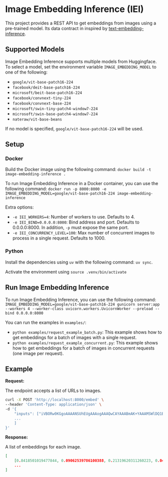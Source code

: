 # Image Embedding Inference (IEI)

This project provides a REST API to get embeddings from images using a pre-trained model. Its  data contract in inspired by [text-embedding-inference](https://github.com/huggingface/text-embedding-inference).

## Supported Models

Image Embedding Inference supports multiple models from Huggingface. To select a model, set the environment variable `IMAGE_EMBEDDING_MODEL` to one of the following:

- `google/vit-base-patch16-224`
- `facebook/deit-base-patch16-224`
- `microsoft/beit-base-patch16-224`
- `facebook/convnext-tiny-224`
- `facebook/convnext-base-224`
- `microsoft/swin-tiny-patch4-window7-224`
- `microsoft/swin-base-patch4-window7-224`
- `nateraw/vit-base-beans`

If no model is specified, `google/vit-base-patch16-224` will be used.

## Setup

### Docker

Build the Docker image using the following command: `docker build -t image-embedding-inference .`

To run Image Embedding Inference in a Docker container, you can use the following command: `docker run -p 8000:8000 -e IMAGE_EMBEDDING_MODEL=google/vit-base-patch16-224 image-embedding-inference`

Extra options:
- `-e IEI_WORKERS=4`: Number of workers to use. Defaults to 4.
- `-e IEI_BIND=0.0.0.0:8000`: Bind address and port. Defaults to 0.0.0.0:8000. In addition, `-p` must expose the same port.
- `-e IEI_CONCURRENCY_LEVEL=100`: Max number of concurrent images to process in a single request. Defaults to 1000.

### Python

Install the dependencies using `uv` with the following command: `uv sync`.

Activate the environment using `source .venv/bin/activate`

## Run Image Embedding Inference

To run Image Embedding Inference, you can use the following command: `IMAGE_EMBEDDING_MODEL=google/vit-base-patch16-224 gunicorn server:app --workers 4 --worker-class uvicorn.workers.UvicornWorker --preload --bind 0.0.0.0:8000`

You can run the examples in `examples/`:
- `python examples/request_example_batch.py`: This example shows how to get embeddings for a batch of images with a single request.
- `python examples/request_example_concurrent.py`: This example shows how to get embeddings for a batch of images in concurrent requests (one image per request).

## Example

**Request:**

The endpoint accepts a list of URLs to images.

```bash
curl -X POST 'http://localhost:8000/embed' \
--header 'Content-Type: application/json' \
-d '{
    "inputs": ["iVBORw0KGgoAAAANSUhEUgAAAogAAAQwCAYAAABmAK+YAAAMSWlDQ1BJQ0MgUHJvZm..."
    ...
    ]
}'
```

**Response:**

A list of embeddings for each image.

```json
[
    [0.8418501019477844, 0.09062539786100388, 0.21319620311260223, 0.04376870021224022, 0.5739715695381165, -0.7696743607521057, ...],
    ...
]
```
